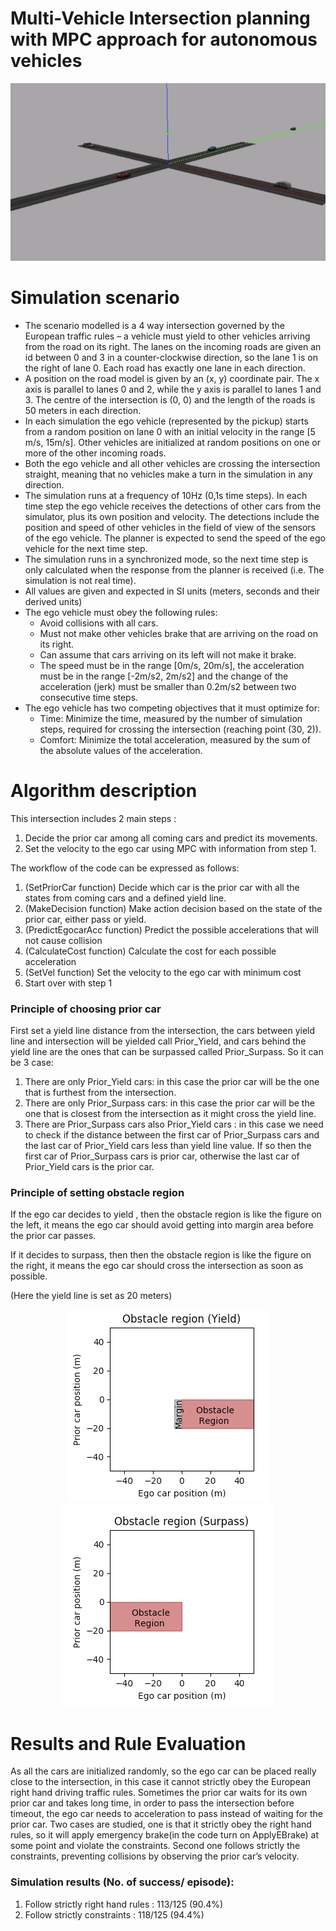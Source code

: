# Multi-Vehicle Intersection planning with MPC approach for autonomous vehicles

<p align="center">
  <img src="./Simulation_result.gif">
</p>


# Simulation scenario 
 - The scenario modelled is a 4 way intersection governed by the European traffic rules 
– a vehicle must yield to other vehicles arriving from the road on its right. 
The lanes on the incoming roads are given an id between 0 and 3 in a counter-clockwise direction,
so the lane 1 is on the right of lane 0. Each road has exactly one lane in each direction. 
 - A position on the road model is given by an (x, y) coordinate pair. 
The x axis is parallel to lanes 0 and 2, while the y axis is parallel to lanes 1 and 3. 
The centre of the intersection is (0, 0) and the length of the roads is 50 meters in each direction. 
 - In each simulation the ego vehicle (represented by the pickup) starts from a random position on lane 0 
 with an initial velocity in the range 
[5 m/s, 15m/s]. Other vehicles are initialized at random positions on one or more of the other incoming roads.  
 - Both the ego vehicle and all other vehicles are crossing the intersection straight, 
meaning that no vehicles make a turn in the simulation in any direction. 
 - The simulation runs at a frequency of 10Hz (0,1s time steps). In each time step the ego vehicle 
receives the detections of other cars from the simulator, plus its own position and velocity. 
The detections include the position and speed of other vehicles in the field of view of the sensors of the ego vehicle. 
The planner is expected to send the speed of the ego vehicle for the next time step. 
 - The simulation runs in a synchronized mode, so the next time step is only calculated when the response from 
the planner is received (i.e. The simulation is not real time). 
 - All values are given and expected in SI units (meters, seconds and their derived units) 
 - The ego vehicle must obey the following rules: 
   - Avoid collisions with all cars. 
   - Must not make other vehicles brake that are arriving on the road on its right.  
   - Can assume that cars arriving on its left will not make it brake. 
   - The speed must be in the range [0m/s, 20m/s], the acceleration must be in the range [-2m/s2, 2m/s2] 
   and the change of the acceleration (jerk) must be smaller than 0.2m/s2 between two consecutive time steps. 
 - The ego vehicle has two competing objectives that it must optimize for: 
   - Time: Minimize the time, measured by the number of simulation steps, required for crossing the intersection 
   (reaching point (30, 2)). 
   - Comfort: Minimize the total acceleration, measured by the sum of the absolute values of the acceleration. 


# Algorithm description
This intersection includes 2 main steps : 
1. Decide the prior car among all coming cars and predict its movements. 
2. Set the velocity to the ego car using MPC with information from step 1.

The workflow of the code can be expressed as follows:
1. (SetPriorCar function) Decide which car is the prior car with all the states from coming cars and a defined yield line.
2. (MakeDecision function) Make action decision based on the state of the prior car, either pass or yield.
3. (PredictEgocarAcc function) Predict the possible accelerations that will not cause collision
4. (CalculateCost function) Calculate the cost for each possible acceleration
5. (SetVel function) Set the velocity to the ego car with minimum cost
6. Start over with step 1

### Principle of choosing prior car
First set a yield line distance from the intersection, the cars between yield line and intersection will be yielded call Prior_Yield, and cars behind the yield line are the ones that can be surpassed called Prior_Surpass.
So it can be 3 case:

1. There are only Prior_Yield cars: in this case the prior car will be the one that is furthest from the intersection.
2. There are only Prior_Surpass cars: in this case the prior car will be the one that is closest from the intersection as it might cross the yield line.
3. There are Prior_Surpass cars also Prior_Yield cars : in this case we need to check if the distance between the first car of Prior_Surpass cars and the last car of Prior_Yield cars less than yield line value. If so then the first car of Prior_Surpass cars is prior car, otherwise the last car of Prior_Yield cars is the prior car.

### Principle of setting obstacle region
If the ego car decides to yield , then the obstacle region is like the figure on the left, it means the ego car should avoid getting into margin area before the prior car passes.

If it decides to surpass, then then the obstacle region is like the figure on the right, it means the ego car should cross the intersection as soon as possible.

(Here the yield line is set as 20 meters)

<div align="center">
<img src="./Obstacle_Yield.png">
<img src="./Obstacle_Surpass.png">
</div>


# Results and Rule Evaluation
As all the cars are initialized randomly, so the ego car can be placed really close to the intersection, in this case it cannot strictly obey the European right hand driving traffic rules. Sometimes the prior car waits for its own prior car and takes long time, in order to pass the intersection before timeout, the ego car needs to acceleration to pass instead of waiting for the prior car. Two cases are studied, one is that it strictly obey the right hand rules, so it will apply emergency brake(in the code turn on ApplyEBrake) at some point and violate the constraints. Second one follows strictly the constraints, preventing collisions by observing the prior car’s velocity.
### Simulation results (No. of success/ episode):
1. Follow strictly right hand rules : 113/125 (90.4%)
2. Follow strictly constraints : 118/125 (94.4%)
